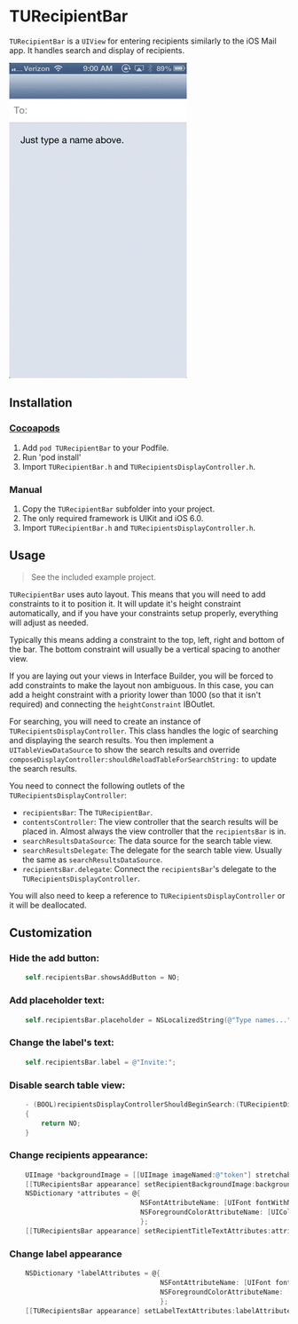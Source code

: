 # TURecipientBar

`TURecipientBar` is a `UIView` for entering recipients similarly to the iOS Mail app. It handles search and display of recipients.

![Screenshot](Screenshot.gif)

## Installation

### [Cocoapods](http://cocoapods.org)

1. Add `pod TURecipientBar` to your Podfile.
2. Run 'pod install'
3. Import `TURecipientBar.h` and `TURecipientsDisplayController.h`.

### Manual

1. Copy the `TURecipientBar` subfolder into your project.
2. The only required framework is UIKit and iOS 6.0.
3. Import `TURecipientBar.h` and `TURecipientsDisplayController.h`.

## Usage

> See the included example project.

`TURecipientBar` uses auto layout. This means that you will need to add constraints to it to position it. It will update it's height constraint automatically, and if you have your constraints setup properly, everything will adjust as needed.

Typically this means adding a constraint to the top, left, right and bottom of the bar. The bottom constraint will usually be a vertical spacing to another view.

If you are laying out your views in Interface Builder, you will be forced to add constraints to make the layout non ambiguous. In this case, you can add a height constraint with a priority lower than 1000 (so that it isn't required) and connecting the `heightConstraint` IBOutlet.

For searching, you will need to create an instance of `TURecipientsDisplayController`. This class handles the logic of searching and displaying the search results. You then implement a `UITableViewDataSource` to show the search results and override `composeDisplayController:shouldReloadTableForSearchString:` to update the search results.

You need to connect the following outlets of the `TURecipientsDisplayController`:

- `recipientsBar`: The `TURecipientBar`.
- `contentsController`: The view controller that the search results will be placed in. Almost always the view controller that the `recipientsBar` is in.
- `searchResultsDataSource`: The data source for the search table view.
- `searchResultsDelegate`: The delegate for the search table view. Usually the same as `searchResultsDataSource`.
- `recipientsBar.delegate`: Connect the `recipientsBar`'s delegate to the `TURecipientsDisplayController`.

You will also need to keep a reference to `TURecipientsDisplayController` or it will be deallocated.

## Customization

### Hide the add button:

```  objective-c
    self.recipientsBar.showsAddButton = NO;
```

### Add placeholder text:

```  objective-c
    self.recipientsBar.placeholder = NSLocalizedString(@"Type names...", nil);
```

### Change the label's text:

```  objective-c
    self.recipientsBar.label = @"Invite:";
```

### Disable search table view:

```  objective-c
    - (BOOL)recipientsDisplayControllerShouldBeginSearch:(TURecipientDisplayController *)controller
    {
        return NO;
    }
```

### Change recipients appearance:

```  objective-c
    UIImage *backgroundImage = [[UIImage imageNamed:@"token"] stretchableImageWithLeftCapWidth:14.0 topCapHeight:0.0];
    [[TURecipientsBar appearance] setRecipientBackgroundImage:backgroundImage forState:UIControlStateNormal];
    NSDictionary *attributes = @{
                                 NSFontAttributeName: [UIFont fontWithName:@"American Typewriter" size:14.0],
                                 NSForegroundColorAttributeName: [UIColor yellowColor],
                                 };
    [[TURecipientsBar appearance] setRecipientTitleTextAttributes:attributes forState:UIControlStateNormal];
```

### Change label appearance

```  objective-c
    NSDictionary *labelAttributes = @{
                                      NSFontAttributeName: [UIFont fontWithName:@"Marker Felt" size:14.0],
                                      NSForegroundColorAttributeName: [UIColor redColor],
                                      };
    [[TURecipientsBar appearance] setLabelTextAttributes:labelAttributes];
```